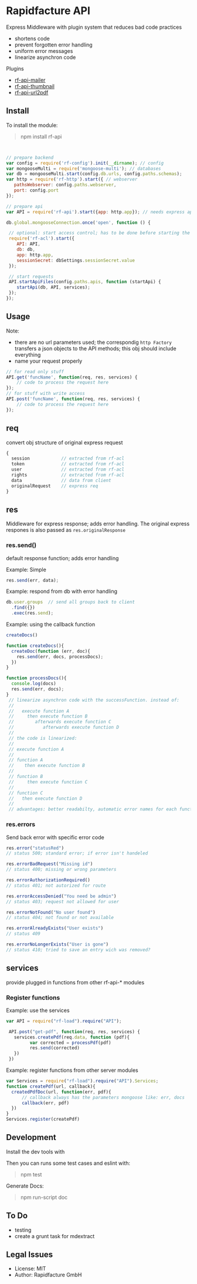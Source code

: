 # Rapidfacture API
Express Middleware with plugin system that reduces bad code practices
 * shortens code
 * prevent forgotten error handling
 * uniform error messages
 * linearize asynchron code

Plugins
* [rf-api-mailer](https://www.npmjs.com/package/rf-api-mailer)
* [rf-api-thumbnail](https://www.npmjs.com/package/rf-api-thumbnail)
* [rf-api-url2pdf](https://www.npmjs.com/package/rf-api-url2pdf)

## Install

To install the module:

> npm install rf-api


```js


// prepare backend
var config = require('rf-config').init(__dirname); // config
var mongooseMulti = require('mongoose-multi'); // databases
var db = mongooseMulti.start(config.db.urls, config.paths.schemas);
var http = require('rf-http').start({ // webserver
   pathsWebserver: config.paths.webserver,
   port: config.port
});

// prepare api
var API = require('rf-api').start({app: http.app}); // needs express app

db.global.mongooseConnection.once('open', function () {

 // optional: start access control; has to be done before starting the websocket
 require('rf-acl').start({
    API: API,
    db: db,
    app: http.app,
    sessionSecret: dbSettings.sessionSecret.value
 });

 // start requests
 API.startApiFiles(config.paths.apis, function (startApi) {
    startApi(db, API, services);
 });
});
```

## Usage

Note:
* there are no url parameters used; the correspondig `http Factory` transfers a json objects to the API methods; this obj should include everything
* name your request properly

```js
// for read only stuff
API.get('funcName', function(req, res, services) {
    // code to process the request here
});
// for stuff with write access
API.post('funcName', function(req, res, services) {
    // code to process the request here
});
```

## req
convert obj structure of original express request
```js
{
  session            // extracted from rf-acl
  token              // extracted from rf-acl
  user               // extracted from rf-acl
  rights             // extracted from rf-acl
  data               // data from client
  originalRequest    // express req
}
```

## res
Middleware for express response; adds error handling.
The original express respones is also passed as `res.originalResponse`

### res.send()

default response function; adds error handling

Example: Simple
```js
res.send(err, data);
```

Example: respond from db with error handling
```js
db.user.groups  // send all groups back to client
  .find({})
  .exec(res.send);
```

Example: using the callback function
```js
createDocs()

function createDocs(){
  createDoc(function (err, doc){
    res.send(err, docs, processDocs);
  })
}

function processDocs(){
  console.log(docs)
  res.send(err, docs);
}
 // linearize asynchron code with the successFunction. instead of:
 //
 //   execute function A
 //     then execute function B
 //        afterwards execute function C
 //           afterwards execute function D
 //
 // the code is linearized:
 //
 // execute function A
 //
 // function A
 //    then execute function B
 //
 // function B
 //     then execute function C
 //
 // function C
 //   then execute function D
 //
 // advantages: better readabilty, automatic error names for each function
 ```

### res.errors
Send back error with specific error code
 ```js
res.error("statusRed")
// status 500; standard error; if error isn't handeled
```

```js
res.errorBadRequest("Missing id")
// status 400; missing or wrong parameters
```

```js
res.errorAuthorizationRequired()
// status 401; not autorized for route
```

```js
res.errorAccessDenied("You need be admin")
// status 403; request not allowed for user
```

```js
res.errorNotFound("No user found")
// status 404; not found or not available
```

```js
res.errorAlreadyExists("User exists")
// status 409
```

```js
res.errorNoLongerExists("User is gone")
// status 410; tried to save an entry wich was removed?
```

## services
provide plugged in functions from other rf-api-* modules

### Register functions
Example: use the services
```js
var API = require("rf-load").require("API");

 API.post("get-pdf", function(req, res, services) {
   services.createPdf(req.data, function (pdf){
         var corrected = processPdf(pdf)
         res.send(corrected)
   })
 })
```
Example: register functions from other server modules
```js
var Services = require("rf-load").require("API").Services;
function createPdf(url, callback){
  createdPdfDoc(url, function(err, pdf){
      // callback always has the parameters mongoose like: err, docs
      callback(err, pdf)
  })
}
Services.register(createPdf)
```

## Development

Install the dev tools with

Then you can runs some test cases and eslint with:
> npm test

Generate Docs:
> npm run-script doc

## To Do
* testing
* create a grunt task for mdextract
## Legal Issues
* License: MIT
* Author: Rapidfacture GmbH
